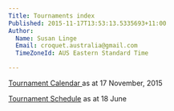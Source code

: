 ```yaml
---
Title: Tournaments index
Published: 2015-11-17T13:53:13.5335693+11:00
Author:
  Name: Susan Linge
  Email: croquet.australia@gmail.com
  TimeZoneId: AUS Eastern Standard Time

---
```

[Tournament Calendar ](/2015-2019-aca-tournament-calendar-as-at-17-nov-2015.pdf) as at 17 November, 2015

[Tournament Schedule](/2015-2019-aca-tournament-program-as-at-18-june-2015-2-.pdf) as at 18 June